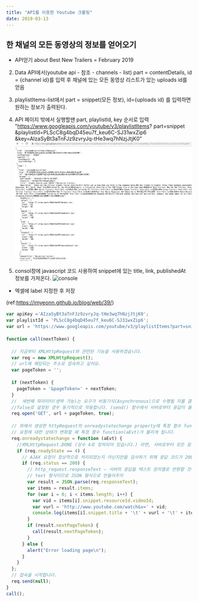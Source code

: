 ```yaml
---
title: "API를 이용한 Youtube 크롤링"
date: 2019-03-13
---
```


## 한 채널의 모든 동영상의 정보를 얻어오기

- API얻기 about Best New Trailers = February 2019

2. Data API에서(youtube api - 참조 - channels - list) part = contentDetails,
id = {channel id}를 입력 후 채널에 있는 모든 동영상 리스트가 있는 uploads id를 얻음

3. playlistItems-list에서 part = snippet(모든 정보), id={uploads id} 를 입력하면
원하는 정보가 출력된다.

4. API 페이지 밖에서 실행할땐 part, playlistId, key 순서로 입력
"https://www.googleapis.com/youtube/v3/playlistItems?
part=snippet
&playlistId=PLScC8g4bqD45eu7f_keu6C-SJ31wxZip6
&key=AIzaSyBt3aTnFJz9zvryJq-tHe3wq7hNzjJtjK0"
![ruby](/assets/img/youtube-api1.PNG)

5. consol창에 javascript 코드 사용하여 snippet에 있는 title, link, publishedAt
정보를 가져온다.
![console](https://trello-attachments.s3.amazonaws.com/5c2bfa13c6ba7a7294e9a816/5c7ceb56f068810be15d8a5f/c7fe24e45a0d9dce052b73026ce8b21d/image.png)


- 엑셀에 label 지정한 후 저장

(ref:https://imyeonn.github.io/blog/web/39/)


```javascript
var apiKey ='AIzaSyBt3aTnFJz9zvryJq-tHe3wq7hNzjJtjK0';
var playlistId = 'PLScC8g4bqD45eu7f_keu6C-SJ31wxZip6';
var url = 'https://www.googleapis.com/youtube/v3/playlistItems?part=snippet&playlistId=' + playlistId + '&key=' + apiKey + '&maxResults=50';

function call(nextToken) {

  // 지금부터 XMLHttpRequest와 관련된 기능을 사용하겠습니다.
  var req = new XMLHttpRequest();
  // url에 해당되는 주소로 접속하고 싶어요.
  var pageToken = '';

  if (nextToken) {
    pageToken = '&pageToken=' + nextToken;
  }
  //  세번째 파라미터(생략 가능)는 요구가 비동기식(Asynchronous)으로 수행될 지를 결정합니다. 만약 이 파라미터가 true(기본값) 으로 설정된 경우에는 자바스크립트 함수가 지속적으로 수행될 수 있어 서버로부터 응답을 받기 전에도 유저와 페이지의 상호작용이 계속 진행됩니다. 이것이 AJAX 의 첫번째 A (Asynchronous : 비동기성) 입니다.
  //false로 설정된 경우 동기적으로 작동합니다. (send() 함수에서 서버로부터 응답이 올 때까지 기다림)역자 덧붙임
  req.open('GET', url + pageToken, true);

  // 위에서 생성한 httpRequest의 onreadystatechange property에 특정 함수 function(aEvt)를 할당하면
  // 요청에 대한 상태가 변화할 때 특정 함수 function(aEvt)가 불리게 됩니다.
  req.onreadystatechange = function (aEvt) {
    //XMLHttpRequest.DONE (상수 4로 정의되어 있습니다.) 라면, 서버로부터 모든 응답을 받았으며 이를 처리할 준비가 되었다는 것을 뜻합니다.
    if (req.readyState == 4) {
      // AJAX 요청이 정상적으로 처리되었는지 아닌지만을 검사하기 위해 응답 코드가 200 OK 인지 검사
      if (req.status == 200) {
        // http_request.responseText – 서버의 응답을 텍스트 문자열로 반환할 것이다.
        // text 형식이므로 JSON 형식으로 만들어주자
        var result = JSON.parse(req.responseText);
        var items = result.items;
        for (var i = 0; i < items.length; i++) {
          var vid = items[i].snippet.resourceId.videoId;
          var vurl = 'http://www.youtube.com/watch&v=' + vid;
          console.log(items[i].snippet.title + '\t' + vurl + '\t' + items[i].snippet.publishedAt);
        }
        if (result.nextPageToken) {
          call(result.nextPageToken);
        }
      } else {
        alert("Error loading page\n");
      }
    }
  };
  // 접속을 시작합니다.
  req.send(null);
}
call();

```
